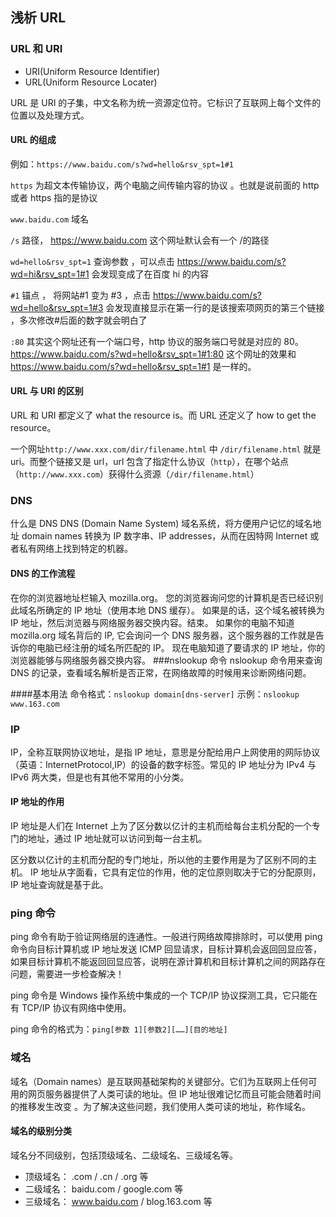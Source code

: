 ## 浅析 URL

### URL 和 URI

- URI(Uniform Resource Identifier)
- URL(Uniform Resource Locater)

URL 是 URI 的子集，中文名称为统一资源定位符。它标识了互联网上每个文件的位置以及处理方式。

#### URL 的组成

例如：`https://www.baidu.com/s?wd=hello&rsv_spt=1#1`

`https` 为超文本传输协议，两个电脑之间传输内容的协议 。也就是说前面的 http 或者 https 指的是协议

`www.baidu.com` 域名

`/s` 路径， https://www.baidu.com 这个网址默认会有一个 /的路径

`wd=hello&rsv_spt=1` 查询参数 ，可以点击 https://www.baidu.com/s?wd=hi&rsv_spt=1#1 会发现变成了在百度 hi 的内容

`#1` 锚点 ， 将网站#1 变为 #3 ，点击 https://www.baidu.com/s?wd=hello&rsv_spt=1#3 会发现直接显示在第一行的是该搜索项网页的第三个链接 ，多次修改#后面的数字就会明白了

`:80` 其实这个网址还有一个端口号，http 协议的服务端口号就是对应的 80。https://www.baidu.com/s?wd=hello&rsv_spt=1#1:80 这个网址的效果和 https://www.baidu.com/s?wd=hello&rsv_spt=1#1 是一样的。

#### URL 与 URI 的区别

URL 和 URI 都定义了 what the resource is。而 URL 还定义了 how to get the resource。

一个网址`http://www.xxx.com/dir/filename.html` 中 `/dir/filename.html` 就是 uri。而整个链接又是 url，url 包含了指定什么协议（`http`），在哪个站点（`http://www.xxx.com`）获得什么资源（`/dir/filename.html`）

### DNS

什么是 DNS
DNS (Domain Name System) 域名系统，将方便用户记忆的域名地址 domain names 转换为 IP 数字串、IP addresses，从而在因特网 Internet 或者私有网络上找到特定的机器。

#### DNS 的工作流程

在你的浏览器地址栏输入 mozilla.org。
您的浏览器询问您的计算机是否已经识别此域名所确定的 IP 地址（使用本地 DNS 缓存）。 如果是的话，这个域名被转换为 IP 地址，然后浏览器与网络服务器交换内容。结束。
如果你的电脑不知道 mozilla.org 域名背后的 IP, 它会询问一个 DNS 服务器，这个服务器的工作就是告诉你的电脑已经注册的域名所匹配的 IP。
现在电脑知道了要请求的 IP 地址，你的浏览器能够与网络服务器交换内容。
###nslookup 命令
nslookup 命令用来查询 DNS 的记录，查看域名解析是否正常，在网络故障的时候用来诊断网络问题。

####基本用法
命令格式：`nslookup domain[dns-server]`
示例：`nslookup www.163.com`

### IP

IP，全称互联网协议地址，是指 IP 地址，意思是分配给用户上网使用的网际协议（英语：InternetProtocol,IP）的设备的数字标签。常见的 IP 地址分为 IPv4 与 IPv6 两大类，但是也有其他不常用的小分类。

#### IP 地址的作用

IP 地址是人们在 Internet 上为了区分数以亿计的主机而给每台主机分配的一个专门的地址，通过 IP 地址就可以访问到每一台主机。

区分数以亿计的主机而分配的专门地址，所以他的主要作用是为了区别不同的主机。
IP 地址从字面看，它具有定位的作用，他的定位原则取决于它的分配原则，IP 地址查询就是基于此。

### ping 命令

ping 命令有助于验证网络层的连通性。一般进行网络故障排除时，可以使用 ping 命令向目标计算机或 IP 地址发送 ICMP 回显请求，目标计算机会返回回显应答，如果目标计算机不能返回回显应答，说明在源计算机和目标计算机之间的网路存在问题，需要进一步检查解决！

ping 命令是 Windows 操作系统中集成的一个 TCP/IP 协议探测工具，它只能在有 TCP/IP 协议有网络中使用。

ping 命令的格式为：`ping[参数 1][参数2][……][目的地址]`

### 域名

域名（Domain names）是互联网基础架构的关键部分。它们为互联网上任何可用的网页服务器提供了人类可读的地址。但 IP 地址很难记忆而且可能会随着时间的推移发生改变 。为了解决这些问题，我们使用人类可读的地址，称作域名。

#### 域名的级别分类

域名分不同级别，包括顶级域名、二级域名、三级域名等。

- 顶级域名： .com / .cn / .org 等
- 二级域名： baidu.com / google.com 等
- 三级域名： www.baidu.com / blog.163.com 等
